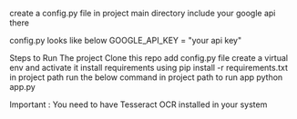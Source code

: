 create a config.py file in project main directory
include your google api there 

config.py looks like below
GOOGLE_API_KEY = "your api key"

Steps to Run The project
Clone this repo 
add config.py file
create a virtual env and activate it 
install requirements using pip install -r requirements.txt in project path
run the below command in project path to run app
python app.py

Important :
You need to have Tesseract OCR installed in your system